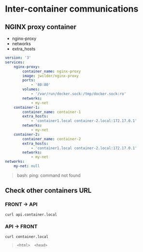 # Inter-container communications

## NGINX proxy container

* nginx-proxy
* networks
* extra_hosts

```yaml
version: '3'
services:
    nginx-proxy:
        container_name: nginx-proxy
        image: jwilder/nginx-proxy
        ports:
            - '80:80'
        volumes:
            - '/var/run/docker.sock:/tmp/docker.sock:ro'
        networks:
            - my-net
    container-1:
        container_name: container-1
        extra_hosts:
            - 'container1.local container-2.local:172.17.0.1'
        networks:
            - my-net
    container-2:
        container_name: container-2
        extra_hosts:
            - 'container1.local container-2.local:172.17.0.1'
        networks:
            - my-net
networks:
    my-net: null
```

> bash: ping: command not found

## Check other containers URL

### FRONT -> API

```shell
curl api.container.local
```

### API -> FRONT

```shell
curl container.local
```

> `<html>  <head>`
